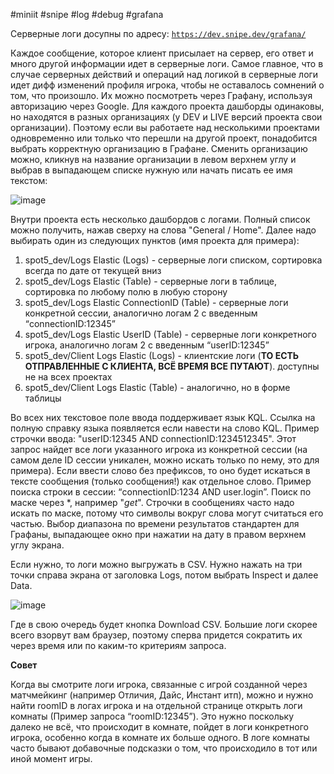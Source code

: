 #miniit #snipe #log #debug #grafana 

Серверные логи досупны по адресу:
[`https://dev.snipe.dev/grafana/`](https://dev.snipe.dev/grafana/)

Каждое сообщение, которое клиент присылает на сервер, его ответ и много другой информации идет в серверные логи. Самое главное, что в случае серверных действий и операций над логикой в серверные логи идет дифф изменений профиля игрока, чтобы не оставалось сомнений о том, что произошло. Их можно посмотреть через Графану, используя авторизацию через Google. Для каждого проекта дашборды одинаковы, но находятся в разных организациях (у DEV и LIVE версий проекта свои организации). Поэтому если вы работаете над несколькими проектами одновременно или только что перешли на другой проект, понадобится выбрать корректную организацию в Графане. Сменить организацию можно, кликнув на название организации в левом верхнем углу и выбрав в выпадающем списке нужную или начать писать ее имя текстом:

![image](https://github.com/user-attachments/assets/b63661a5-0884-4561-8a8d-9fb9324ecac6)

Внутри проекта есть несколько дашбордов с логами. Полный список можно получить, нажав сверху на слова "General / Home". Далее надо выбирать один из следующих пунктов (имя проекта для примера):

1. spot5_dev/Logs Elastic (Logs) - серверные логи списком, сортировка всегда по дате от текущей вниз
2. spot5_dev/Logs Elastic (Table) - серверные логи в таблице, сортировка по любому полю в любую сторону
3. spot5_dev/Logs Elastic ConnectionID (Table) - серверные логи конкретной сессии, аналогично логам 2 с введенным “connectionID:12345”
4. spot5_dev/Logs Elastic UserID (Table) - серверные логи конкретного игрока, аналогично логам 2 с введенным “userID:12345”
5. spot5_dev/Client Logs Elastic (Logs) - клиентские логи (**ТО ЕСТЬ ОТПРАВЛЕННЫЕ С КЛИЕНТА, ВСЁ ВРЕМЯ ВСЕ ПУТАЮТ**). доступны не на всех проектах
6. spot5_dev/Client Logs Elastic (Table) - аналогично, но в форме таблицы

Во всех них текстовое поле ввода поддерживает язык KQL. Ссылка на полную справку языка появляется если навести на слово KQL. Пример строчки ввода: "userID:12345 AND connectionID:1234512345". Этот запрос найдет все логи указанного игрока из конкретной сессии (на самом деле ID сессии уникален, можно искать только по нему, это для примера). Если ввести слово без префиксов, то оно будет искаться в тексте сообщения (только сообщения!) как отдельное слово. Пример поиска строки в сессии: “connectionID:1234 AND user.login”. Поиск по маске через *, например "*get*". Строчки в сообщениях часто надо искать по маске, потому что символы вокруг слова могут считаться его частью. Выбор диапазона по времени результатов стандартен для Графаны, выпадающее окно при нажатии на дату в правом верхнем углу экрана.

Если нужно, то логи можно выгружать в CSV. Нужно нажать на три точки справа экрана от заголовка Logs, потом выбрать Inspect и далее Data.

![image](https://github.com/user-attachments/assets/13314db9-f5e4-442f-b376-2881631ed134)

Где в свою очередь будет кнопка Download CSV. Большие логи скорее всего взорвут вам браузер, поэтому сперва придется сократить их через время или по каким-то критериям запроса.

**Совет**

Когда вы смотрите логи игрока, связанные с игрой созданной через матчмейкинг (например Отличия, Дайс, Инстант итп), можно и нужно найти roomID в логах игрока и на отдельной странице открыть логи комнаты (Пример запроса “roomID:12345”). Это нужно поскольку далеко не всё, что происходит в комнате, пойдет в логи конкретного игрока, особенно когда в комнате их больше одного. В логе комнаты часто бывают добавочные подсказки о том, что происходило в тот или иной момент игры.

